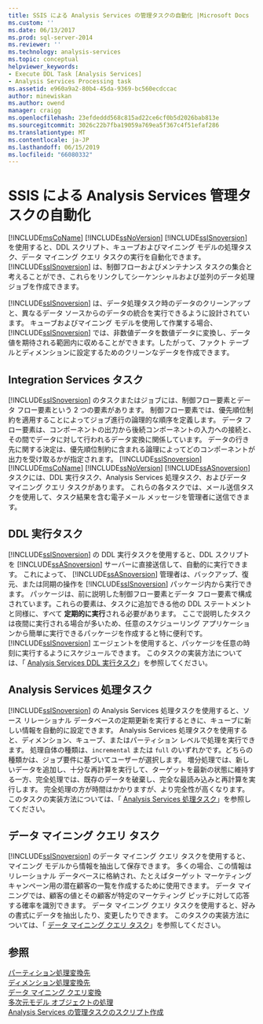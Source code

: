 ```yaml
---
title: SSIS による Analysis Services の管理タスクの自動化 |Microsoft Docs
ms.custom: ''
ms.date: 06/13/2017
ms.prod: sql-server-2014
ms.reviewer: ''
ms.technology: analysis-services
ms.topic: conceptual
helpviewer_keywords:
- Execute DDL Task [Analysis Services]
- Analysis Services Processing task
ms.assetid: e960a9a2-80b4-45da-9369-bc560ecdccac
author: minewiskan
ms.author: owend
manager: craigg
ms.openlocfilehash: 23efdeddd568c815ad22ce6cf0b5d2026bab813e
ms.sourcegitcommit: 3026c22b7fba19059a769ea5f367c4f51efaf286
ms.translationtype: MT
ms.contentlocale: ja-JP
ms.lasthandoff: 06/15/2019
ms.locfileid: "66080332"
---
```

# <a name="automate-analysis-services-administrative-tasks-with-ssis"></a>SSIS による Analysis Services 管理タスクの自動化
  [!INCLUDE[msCoName](../../includes/msconame-md.md)] [!INCLUDE[ssNoVersion](../../includes/ssnoversion-md.md)] [!INCLUDE[ssISnoversion](../../includes/ssisnoversion-md.md)] を使用すると、DDL スクリプト、キューブおよびマイニング モデルの処理タスク、データ マイニング クエリ タスクの実行を自動化できます。 [!INCLUDE[ssISnoversion](../../includes/ssisnoversion-md.md)] は、制御フローおよびメンテナンス タスクの集合と考えることができ、これらをリンクしてシーケンシャルおよび並列のデータ処理ジョブを作成できます。  
  
 [!INCLUDE[ssISnoversion](../../includes/ssisnoversion-md.md)] は、データ処理タスク時のデータのクリーンアップと、異なるデータ ソースからのデータの統合を実行できるように設計されています。 キューブおよびマイニング モデルを使用して作業する場合、 [!INCLUDE[ssISnoversion](../../includes/ssisnoversion-md.md)] では、非数値データを数値データに変換し、データ値を期待される範囲内に収めることができます。したがって、ファクト テーブルとディメンションに設定するためのクリーンなデータを作成できます。  
  
## <a name="integration-services-tasks"></a>Integration Services タスク  
 [!INCLUDE[ssISnoversion](../../includes/ssisnoversion-md.md)] のタスクまたはジョブには、制御フロー要素とデータ フロー要素という 2 つの要素があります。 制御フロー要素では、優先順位制約を適用することによってジョブ進行の論理的な順序を定義します。 データ フロー要素は、コンポーネントの出力から後続コンポーネントの入力への接続と、その間でデータに対して行われるデータ変換に関係しています。 データの行き先に関する決定は、優先順位制約に含まれる論理によってどのコンポーネントが出力を受け取るかが指定されます。 [!INCLUDE[ssISnoversion](../../includes/ssisnoversion-md.md)]  [!INCLUDE[msCoName](../../includes/msconame-md.md)] [!INCLUDE[ssNoVersion](../../includes/ssnoversion-md.md)] [!INCLUDE[ssASnoversion](../../includes/ssasnoversion-md.md)] タスクには、DDL 実行タスク、Analysis Services 処理タスク、およびデータ マイニング クエリ タスクがあります。 これらの各タスクでは、メール送信タスクを使用して、タスク結果を含む電子メール メッセージを管理者に送信できます。  
  
## <a name="the-execute-ddl-task"></a>DDL 実行タスク  
 [!INCLUDE[ssISnoversion](../../includes/ssisnoversion-md.md)] の DDL 実行タスクを使用すると、DDL スクリプトを [!INCLUDE[ssASnoversion](../../includes/ssasnoversion-md.md)] サーバーに直接送信して、自動的に実行できます。 これによって、 [!INCLUDE[ssASnoversion](../../includes/ssasnoversion-md.md)] 管理者は、バックアップ、復元、または同期の操作を [!INCLUDE[ssISnoversion](../../includes/ssisnoversion-md.md)] パッケージ内から実行できます。 パッケージは、前に説明した制御フロー要素とデータ フロー要素で構成されています。これらの要素は、タスクに追加できる他の DDL ステートメントと同様に、すべて **定期的に実行**される必要があります。 ここで説明したタスクは夜間に実行される場合が多いため、任意のスケジューリング アプリケーションから簡単に実行できるパッケージを作成すると特に便利です。 [!INCLUDE[ssISnoversion](../../includes/ssisnoversion-md.md)] エージェントを使用すると、パッケージを任意の時刻に実行するようにスケジュールできます。 このタスクの実装方法については、「 [Analysis Services DDL 実行タスク](../../integration-services/control-flow/analysis-services-execute-ddl-task.md)」を参照してください。  
  
## <a name="analysis-services-processing-task"></a>Analysis Services 処理タスク  
 [!INCLUDE[ssISnoversion](../../includes/ssisnoversion-md.md)] の Analysis Services 処理タスクを使用すると、ソース リレーショナル データベースの定期更新を実行するときに、キューブに新しい情報を自動的に設定できます。 Analysis Services 処理タスクを使用すると、ディメンション、キューブ、またはパーティション レベルで処理を実行できます。 処理自体の種類は、`incremental` または `full` のいずれかです。どちらの種類かは、ジョブ要件に基づいてユーザーが選択します。 増分処理では、新しいデータを追加し、十分な再計算を実行して、ターゲットを最新の状態に維持する一方、完全処理では、既存のデータを破棄し、完全な最読み込みと再計算を実行します。 完全処理の方が時間はかかりますが、より完全性が高くなります。 このタスクの実装方法については、「 [Analysis Services 処理タスク](../../integration-services/control-flow/analysis-services-processing-task.md)」を参照してください。  
  
## <a name="data-mining-query-task"></a>データ マイニング クエリ タスク  
 [!INCLUDE[ssISnoversion](../../includes/ssisnoversion-md.md)] のデータ マイニング クエリ タスクを使用すると、マイニング モデルから情報を抽出して保存できます。 多くの場合、この情報はリレーショナル データベースに格納され、たとえばターゲット マーケティング キャンペーン用の潜在顧客の一覧を作成するために使用できます。 データ マイニングでは、顧客の値とその顧客が特定のマーケティング ピッチに対して応答する確率を識別できます。 データ マイニング クエリ タスクを使用すると、好みの書式にデータを抽出したり、変更したりできます。 このタスクの実装方法については、「 [データ マイニング クエリ タスク](../../integration-services/control-flow/data-mining-query-task.md)」を参照してください。  
  
## <a name="see-also"></a>参照  
 [パーティション処理変換先](../../integration-services/data-flow/partition-processing-destination.md)   
 [ディメンション処理変換先](../../integration-services/data-flow/dimension-processing-destination.md)   
 [データ マイニング クエリ変換](../../integration-services/data-flow/transformations/data-mining-query-transformation.md)   
 [多次元モデル オブジェクトの処理](../multidimensional-models/processing-a-multidimensional-model-analysis-services.md)   
 [Analysis Services の管理タスクのスクリプト作成](../script-administrative-tasks-in-analysis-services.md)  
  
  
